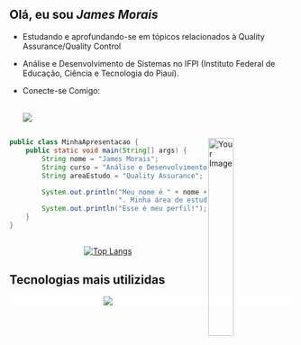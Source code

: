 
## Olá, eu sou ***James Morais*** 


- Estudando e aprofundando-se em tópicos relacionados à Quality Assurance/Quality Control
- Análise e Desenvolvimento de Sistemas no IFPI (Instituto Federal de Educação, Ciência e Tecnologia do Piauí).
- Conecte-se Comigo: <br><br>


  <a href="https://www.linkedin.com/in/james-morais-63a596244/">
    <img src="https://skillicons.dev/icons?i=linkedin" />
  </a>
  

##

<img align="right" width="30%" src="https://images.fineartamerica.com/images/artworkimages/medium/3/bjork-playing-minecraft-augusta-venu-transparent.png" alt="Your Image">

```java
public class MinhaApresentacao {
    public static void main(String[] args) {
        String nome = "James Morais";
        String curso = "Análise e Desenvolvimento de Sistemas";
        String areaEstudo = "Quality Assurance";

        System.out.println("Meu nome é " + nome + ", estou cursando " + curso +
                           ". Minha área de estudo é " + areaEstudo + ".");
        System.out.println("Esse é meu perfil!");
    }
}
```
##
<div align="center">
    
[![Top Langs](https://github-readme-stats.vercel.app/api/top-langs/?username=JamesMorais&layout=compact&langs_count=6&theme=dark&bg_color=0A0A0A)](https://github.com/JamesMorais/github-readme-stats)
</div>



##  Tecnologias mais utilizidas 
  <p align="center" style="background-color: white;">
    <a href="https://skillicons.dev">
      <img src="https://skillicons.dev/icons?i=java,selenium,html,css,js,py,c,mysql,postgres,git" />
    </a>
  </p>
